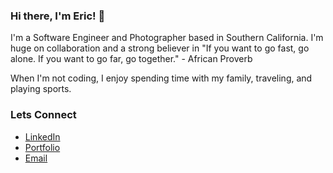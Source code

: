 ### Hi there, I'm Eric! 👋

I'm a Software Engineer and Photographer based in Southern California. I'm huge on collaboration and a strong believer in "If you want to go fast, go alone. If you want to go far, go together." - African Proverb

When I'm not coding, I enjoy spending time with my family, traveling, and playing sports.

<!--
**eb46/eb46** is a ✨ _special_ ✨ repository because its `README.md` (this file) appears on your GitHub profile.

Here are some ideas to get you started:

- 🔭 I’m currently working on ...
- 🌱 I’m currently learning ...
- 👯 I’m looking to collaborate on ...
- 🤔 I’m looking for help with ...
- 💬 Ask me about ...
- 📫 How to reach me: ...
- 😄 Pronouns: ...
- ⚡ Fun fact: ...
-->


### Lets Connect
- [LinkedIn](https://www.linkedin.com/in/eric-bondoc)
- [Portfolio](https://www.eric-bondoc.com/)
- [Email](ericjbondoc@gmail.com)
